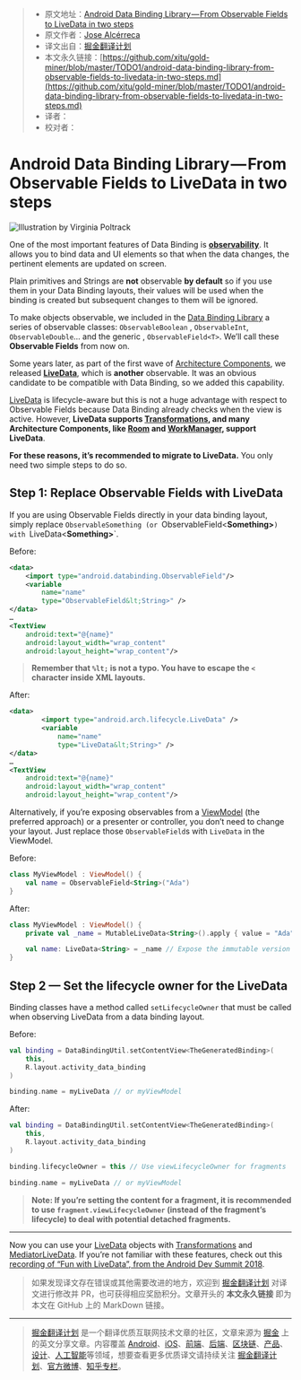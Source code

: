 > * 原文地址：[Android Data Binding Library — From Observable Fields to LiveData in two steps](https://medium.com/androiddevelopers/android-data-binding-library-from-observable-fields-to-livedata-in-two-steps-690a384218f2)
> * 原文作者：[Jose Alcérreca](https://medium.com/@JoseAlcerreca)
> * 译文出自：[掘金翻译计划](https://github.com/xitu/gold-miner)
> * 本文永久链接：[https://github.com/xitu/gold-miner/blob/master/TODO1/android-data-binding-library-from-observable-fields-to-livedata-in-two-steps.md](https://github.com/xitu/gold-miner/blob/master/TODO1/android-data-binding-library-from-observable-fields-to-livedata-in-two-steps.md)
> * 译者：
> * 校对者：

# Android Data Binding Library — From Observable Fields to LiveData in two steps

![Illustration by [Virginia Poltrack](https://twitter.com/vpoltrack)](https://cdn-images-1.medium.com/max/8418/1*QhbnhjTMT9gTIP36Lo7-mQ.png)

One of the most important features of Data Binding is [**observability**](https://developer.android.com/topic/libraries/data-binding/observability). It allows you to bind data and UI elements so that when the data changes, the pertinent elements are updated on screen.

Plain primitives and Strings are **not** observable **by default** so if you use them in your Data Binding layouts, their values will be used when the binding is created but subsequent changes to them will be ignored.

To make objects observable, we included in the [Data Binding Library](https://developer.android.com/topic/libraries/data-binding/) a series of observable classes: `ObservableBoolean` , `ObservableInt`, `ObservableDouble`… and the generic , `ObservableField<T>`. We’ll call these **Observable Fields** from now on.

Some years later, as part of the first wave of [Architecture Components](https://developer.android.com/topic/libraries/architecture), we released [**LiveData**](https://developer.android.com/topic/libraries/architecture/livedata), which is **another** observable. It was an obvious candidate to be compatible with Data Binding, so we added this capability.

[LiveData](https://developer.android.com/topic/libraries/architecture/livedata) is lifecycle-aware but this is not a huge advantage with respect to Observable Fields because Data Binding already checks when the view is active. However, **LiveData supports [Transformations](https://developer.android.com/reference/android/arch/lifecycle/Transformations), and many Architecture Components, like [Room](https://developer.android.com/topic/libraries/architecture/room) and [WorkManager](https://developer.android.com/reference/androidx/work/WorkManager), support LiveData**.

**For these reasons, it’s recommended to migrate to LiveData.** You only need two simple steps to do so.

## Step 1: Replace Observable Fields with LiveData

If you are using Observable Fields directly in your data binding layout, simply replace `ObservableSomething (or `ObservableField<**Something>**`) with `LiveData<**Something>**`.

Before:

```XML
<data>
    <import type="android.databinding.ObservableField"/>
    <variable 
        name="name" 
        type="ObservableField&lt;String>" />
</data>
…
<TextView
    android:text="@{name}"
    android:layout_width="wrap_content"
    android:layout_height="wrap_content"/>

```

> **Remember that `%lt;` is not a typo. You have to escape the `<` character inside XML layouts.**

After:

```XML
<data>
        <import type="android.arch.lifecycle.LiveData" />
        <variable
            name="name"
            type="LiveData&lt;String>" />
</data>
…
<TextView
    android:text="@{name}"
    android:layout_width="wrap_content"
    android:layout_height="wrap_content"/>

```

Alternatively, if you’re exposing observables from a [ViewModel](https://developer.android.com/topic/libraries/architecture/viewmodel) (the preferred approach) or a presenter or controller, you don’t need to change your layout. Just replace those `ObservableField`s with `LiveData` in the ViewModel.

Before:

```Kotlin
class MyViewModel : ViewModel() {
    val name = ObservableField<String>("Ada")
}

```

After:

```Kotlin
class MyViewModel : ViewModel() {
    private val _name = MutableLiveData<String>().apply { value = "Ada" }

    val name: LiveData<String> = _name // Expose the immutable version of the LiveData
}

```

## Step 2 — Set the lifecycle owner for the LiveData

Binding classes have a method called `setLifecycleOwner` that must be called when observing LiveData from a data binding layout.

Before:

```Kotlin
val binding = DataBindingUtil.setContentView<TheGeneratedBinding>(
    this,
    R.layout.activity_data_binding
)

binding.name = myLiveData // or myViewModel
```

After:

```Kotlin
val binding = DataBindingUtil.setContentView<TheGeneratedBinding>(
    this,
    R.layout.activity_data_binding
)

binding.lifecycleOwner = this // Use viewLifecycleOwner for fragments

binding.name = myLiveData // or myViewModel

```

> **Note: If you’re setting the content for a fragment, it is recommended to use `fragment.viewLifecycleOwner` (instead of the fragment’s lifecycle) to deal with potential detached fragments.**

---

Now you can use your [LiveData](https://developer.android.com/topic/libraries/architecture/livedata) objects with [Transformations](https://developer.android.com/reference/android/arch/lifecycle/Transformations) and [MediatorLiveData](https://developer.android.com/reference/android/arch/lifecycle/MediatorLiveData). If you’re not familiar with these features, check out this [recording of “Fun with LiveData”, from the Android Dev Summit 2018](https://www.youtube.com/watch?v=2rO4r-JOQtA).

> 如果发现译文存在错误或其他需要改进的地方，欢迎到 [掘金翻译计划](https://github.com/xitu/gold-miner) 对译文进行修改并 PR，也可获得相应奖励积分。文章开头的 **本文永久链接** 即为本文在 GitHub 上的 MarkDown 链接。

---

> [掘金翻译计划](https://github.com/xitu/gold-miner) 是一个翻译优质互联网技术文章的社区，文章来源为 [掘金](https://juejin.im) 上的英文分享文章。内容覆盖 [Android](https://github.com/xitu/gold-miner#android)、[iOS](https://github.com/xitu/gold-miner#ios)、[前端](https://github.com/xitu/gold-miner#前端)、[后端](https://github.com/xitu/gold-miner#后端)、[区块链](https://github.com/xitu/gold-miner#区块链)、[产品](https://github.com/xitu/gold-miner#产品)、[设计](https://github.com/xitu/gold-miner#设计)、[人工智能](https://github.com/xitu/gold-miner#人工智能)等领域，想要查看更多优质译文请持续关注 [掘金翻译计划](https://github.com/xitu/gold-miner)、[官方微博](http://weibo.com/juejinfanyi)、[知乎专栏](https://zhuanlan.zhihu.com/juejinfanyi)。
